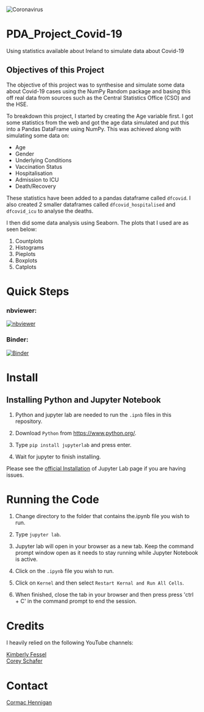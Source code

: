![Coronavirus](https://cumming.ucalgary.ca/sites/default/files/styles/ucws_hero_cta_desktop_short/public/2020-03/cropped-covid-19.jpg?itok=2Pee-EqO)

# PDA_Project_Covid-19
Using statistics available about Ireland to simulate data about Covid-19

## Objectives of this Project

The objective of this project was to synthesise and simulate some data about Covid-19 cases using the NumPy Random package and basing this off real data from sources such as the Central Statistics Office (CSO) and the HSE. <br>

To breakdown this project, I started by creating the Age variable first. I got some statistics from the web and got the age data simulated and put this into a Pandas DataFrame using NumPy. This was achieved  along with simulating some data on:

- Age
- Gender
- Underlying Conditions
- Vaccination Status
- Hospitalisation
- Admission to ICU
- Death/Recovery

These statistics have been added to a pandas dataframe called `dfcovid`. I also created 2 smaller dataframes called `dfcovid_hospitalised` and  `dfcovid_icu` to analyse the deaths.<br>

I then did some data analysis using Seaborn. The plots that I used are as seen below:
1. Countplots
2. Histograms
3. Pieplots
4. Boxplots
5. Catplots <br>

# Quick Steps

### nbviewer:

[![nbviewer](https://raw.githubusercontent.com/jupyter/design/master/logos/Badges/nbviewer_badge.svg)](https://nbviewer.org/github/Cormac88/PDA_Project_Covid-19/tree/main/)

### Binder:

[![Binder](https://mybinder.org/badge_logo.svg)](https://mybinder.org/v2/gh/Cormac88/PDA_Project_Covid-19/HEAD)

# Install

## Installing Python and Jupyter Notebook

1. Python and jupyter lab are needed to run the `.ipnb` files in this repository.

2. Download `Python` from https://www.python.org/.

3. Type `pip install jupyterlab` and press enter.

4. Wait for jupyter to finish installing.

Please see the [official Installation](https://jupyterlab.readthedocs.io/en/stable/getting_started/installation.html) of Jupyter Lab page if you are having issues.

# Running the Code

1. Change directory to the folder that contains the.ipynb file you wish to run.

2. Type `jupyter lab`.

3. Jupyter lab will open in your browser as a new tab. Keep the command prompt window open as it needs to stay running while Jupyter Notebook is active.

4. Click on the `.ipynb` file you wish to run.

5. Click on `Kernel` and then select `Restart Kernal and Run All Cells`.

6. When finished, close the tab in your browser and then press press 'ctrl + C' in the command prompt to end the session.

# Credits

I heavily relied on the following YouTube channels:

[Kimberly Fessel](https://www.youtube.com/channel/UCirb0k3PnuQnRjh8tTJHJuA)<br>
[Corey Schafer](https://www.youtube.com/c/Coreyms)<br>

# Contact

[Cormac Hennigan](mailto:G00398284@gmit.ie)